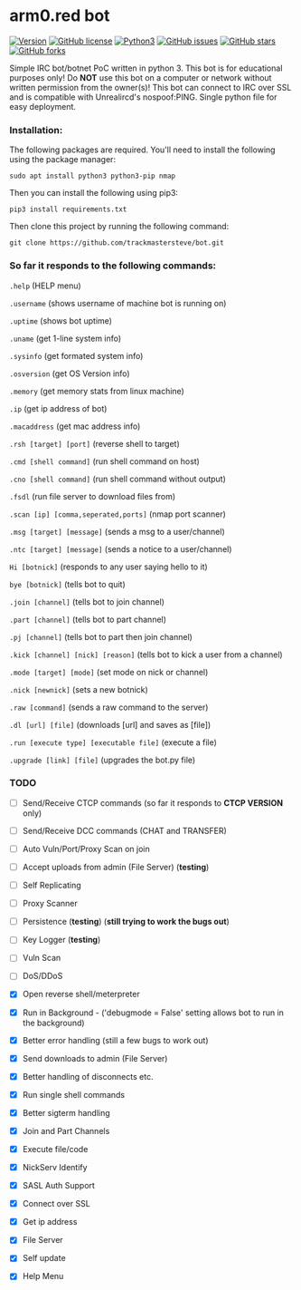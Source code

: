 # arm0.red bot

[![Version](https://img.shields.io/badge/version-0.9.7-red.svg)]() [![GitHub license](https://img.shields.io/github/license/trackmastersteve/bot.svg)](https://github.com/trackmastersteve/bot/tree/master/LICENSE) [![Python3](https://img.shields.io/badge/python-3.6-green.svg)]() [![GitHub issues](https://img.shields.io/github/issues/trackmastersteve/bot.svg)](https://github.com/trackmastersteve/bot/issues) [![GitHub stars](https://img.shields.io/github/stars/trackmastersteve/bot.svg)](https://github.com/trackmastersteve/bot/stargazers)  [![GitHub forks](https://img.shields.io/github/forks/trackmastersteve/bot.svg)](https://github.com/trackmastersteve/bot/network) 

Simple IRC bot/botnet PoC written in python 3. This bot is for educational purposes only!
Do **NOT** use this bot on a computer or network without written permission from the owner(s)!
This bot can connect to IRC over SSL and is compatible with Unrealircd's nospoof:PING.
Single python file for easy deployment. 

### Installation:

The following packages are required. You'll need to install the following using the
package manager:

```sudo apt install python3 python3-pip nmap```

Then you can install the following using pip3:

```pip3 install requirements.txt```

Then clone this project by running the following command:

```git clone https://github.com/trackmastersteve/bot.git```


### So far it responds to the following commands:

```.help``` (HELP menu)

```.username``` (shows username of machine bot is running on)

```.uptime``` (shows bot uptime)

```.uname``` (get 1-line system info)

```.sysinfo``` (get formated system info)

```.osversion``` (get OS Version info)

```.memory``` (get memory stats from linux machine)

```.ip``` (get ip address of bot)

```.macaddress``` (get mac address info)

```.rsh [target] [port]``` (reverse shell to target)

```.cmd [shell command]``` (run shell command on host)

```.cno [shell command]``` (run shell command without output)

```.fsdl``` (run file server to download files from)

```.scan [ip] [comma,seperated,ports]``` (nmap port scanner)

```.msg [target] [message]``` (sends a msg to a user/channel)

```.ntc [target] [message]``` (sends a notice to a user/channel)

```Hi [botnick]``` (responds to any user saying hello to it)

```bye [botnick]``` (tells bot to quit)

```.join [channel]``` (tells bot to join channel)

```.part [channel]``` (tells bot to part channel)

```.pj [channel]``` (tells bot to part then join channel)

```.kick [channel] [nick] [reason]``` (tells bot to kick a user from a channel)

```.mode [target] [mode]``` (set mode on nick or channel)

```.nick [newnick]``` (sets a new botnick)

```.raw [command]``` (sends a raw command to the server)

```.dl [url] [file]``` (downloads [url] and saves as [file])

```.run [execute type] [executable file]``` (execute a file)

```.upgrade [link] [file]``` (upgrades the bot.py file)

### TODO

- [ ] Send/Receive CTCP commands (so far it responds to **CTCP VERSION** only)

- [ ] Send/Receive DCC commands (CHAT and TRANSFER)

- [ ] Auto Vuln/Port/Proxy Scan on join

- [ ] Accept uploads from admin (File Server) (**testing**)

- [ ] Self Replicating

- [ ] Proxy Scanner

- [ ] Persistence (**testing**) (**still trying to work the bugs out**)

- [ ] Key Logger (**testing**)

- [ ] Vuln Scan

- [ ] DoS/DDoS

- [x] Open reverse shell/meterpreter

- [x] Run in Background - ('debugmode = False' setting allows bot to run in the background)

- [x] Better error handling (still a few bugs to work out)

- [x] Send downloads to admin (File Server)

- [x] Better handling of disconnects etc.

- [x] Run single shell commands

- [x] Better sigterm handling

- [x] Join and Part Channels

- [x] Execute file/code

- [x] NickServ Identify

- [x] SASL Auth Support

- [x] Connect over SSL 

- [x] Get ip address

- [x] File Server

- [x] Self update

- [x] Help Menu

